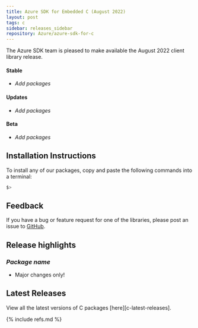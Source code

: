 ```yaml
---
title: Azure SDK for Embedded C (August 2022)
layout: post
tags: c
sidebar: releases_sidebar
repository: Azure/azure-sdk-for-c
---
```


The Azure SDK team is pleased to make available the August 2022 client library release.

#### Stable

- _Add packages_

#### Updates

- _Add packages_

#### Beta

- _Add packages_

## Installation Instructions

To install any of our packages, copy and paste the following commands into a terminal:

```bash
$> 
```

## Feedback

If you have a bug or feature request for one of the libraries, please post an issue to [GitHub](https://github.com/Azure/azure-sdk-for-c/issues).

## Release highlights

### _Package name_

- Major changes only!

## Latest Releases

View all the latest versions of C packages [here][c-latest-releases].

{% include refs.md %}